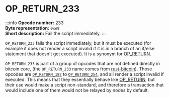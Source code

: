 # OP_RETURN_233
:::info
**Opcode number:** 233  
**Byte representation:** `0xe9`  
**Short description:** Fail the script immediately.
:::

`OP_RETURN_233` fails the script immediately, but it must be executed (for example it does not render a script invalid if it is in a branch of an if/else statement that doesn't get executed). It is a synonym for [OP_RETURN](./OP_RETURN.md).

`OP_RETURN_233` is part of a group of opcodes that are not defined directly in bitcoin core, (the `OP_RETURN_233` name comes from [rust-bitcoin](https://docs.rs/bitcoin/latest/src/bitcoin/blockdata/opcodes.rs.html)). Those opcodes are [`OP_RETURN_187`](./OP_RETURN_187.md) to [`OP_RETURN_254`](./OP_RETURN_254.md), and all render a script invalid if executed. This means that they essentially behave like [OP_RETURN](./OP_RETURN.md), but their use would make a script non-standard, and therefore a transaction that would include one of them would not be relayed by nodes by default.
